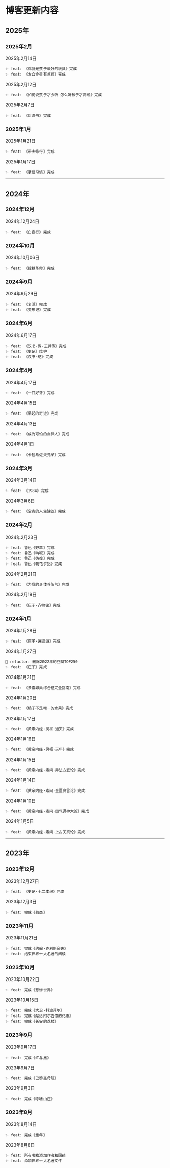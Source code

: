 # 博客更新内容

## 2025年

### 2025年2月

2025年2月14日
```
✨ feat: 《你就是孩子最好的玩具》完成
✨ feat: 《太白金星有点烦》完成
```

2025年2月12日
```
✨ feat: 《如何说孩子才会听 怎么听孩子才肯说》完成
```

2025年2月7日
```
✨ feat: 《后汉书》完成
```

### 2025年1月

2025年1月21日
```
✨ feat: 《带夫修行》完成
```

2025年1月17日
```
✨ feat: 《掌控习惯》完成
```

---

## 2024年

### 2024年12月

2024年12月24日
```
✨ feat: 《白夜行》完成
```

### 2024年10月

2024年10月06日
```
✨ feat: 《控糖革命》完成
```

### 2024年9月

2024年9月29日
```
✨ feat: 《复活》完成
✨ feat: 《变形记》完成
```

### 2024年6月

2024年6月17日
```
✨ feat: 《汉书·传·王莽传》完成
✨ feat: 《史记》维护
✨ feat: 《汉书·纪》完成
```


### 2024年4月

2024年4月17日
```
✨ feat: 《一口好牙》完成
```

2024年4月15日
```
✨ feat: 《早起的奇迹》完成
```

2024年4月13日
```
✨ feat: 《成为可怕的自律人》完成
```

2024年4月1日
```
✨ feat: 《卡拉马佐夫兄弟》完成
```

### 2024年3月

2024年3月14日
```
✨ feat: 《1984》完成
```

2024年3月6日
```
✨ feat: 《宝贵的人生建议》完成
```


### 2024年2月

2024年2月23日
```
✨ feat: 鲁迅《野草》完成
✨ feat: 鲁迅《呐喊》完成
✨ feat: 鲁迅《彷徨》完成
✨ feat: 鲁迅《朝花夕拾》完成
```

2024年2月21日
```
✨ feat: 《为我的身体养阳气》完成
```

2024年2月19日
```
✨ feat: 《庄子·齐物论》完成
```

### 2024年1月

2024年1月28日
```
✨ feat: 《庄子·逍遥游》完成
```

2024年1月27日
```
🦄 refactor: 删除2022年的豆瓣TOP250
✨ feat: 《庄子》完成
```

2024年1月21日
```
✨ feat: 《多囊卵巢综合征完全指南》完成
```

2024年1月20日
```
✨ feat: 《橘子不是唯一的水果》完成
```

2024年1月17日
```
✨ feat: 《黄帝内经·灵枢·通天》完成
```

2024年1月16日
```
✨ feat: 《黄帝内经·灵枢·天年》完成
```

2024年1月15日
```
✨ feat: 《黄帝内经·素问·异法方宜论》完成
```

2024年1月14日
```
✨ feat: 《黄帝内经·素问·金匮真言论》完成
```

2024年1月10日
```
✨ feat: 《黄帝内经·素问·四气调神大论》完成
```

2024年1月5日
```
✨ feat: 《黄帝内经·素问·上古天真论》完成
```

---

## 2023年

### 2023年12月

2023年12月27日
```
✨ feat: 《史记·十二本纪》完成
```

2023年12月3日
```
✨ feat: 完成《翦商》
```

### 2023年11月

2023年11月21日
```
✨ feat: 完成《约翰·克利斯朵夫》
✨ feat: 结束世界十大名著的阅读
```

### 2023年10月

2023年10月22日
```
✨ feat: 完成《悲惨世界》
```

2023年10月15日
```
✨ feat: 完成《大卫·科波菲尔》
✨ feat: 完成《献给阿尔吉侬的花束》
✨ feat: 完成《长安的荔枝》
```

### 2023年9月

2023年9月17日
```
✨ feat: 完成《红与黑》
```

2023年9月7日
```
✨ feat: 完成《巴黎圣母院》
```

2023年9月3日
```
✨ feat: 完成《呼啸山庄》
```

### 2023年8月

2023年8月14日
```
✨ feat: 完成《童年》
```

2023年8月8日
```
✨ feat: 所有书籍添加作者和国藉
✨ feat: 添加世界十大名著文件
```